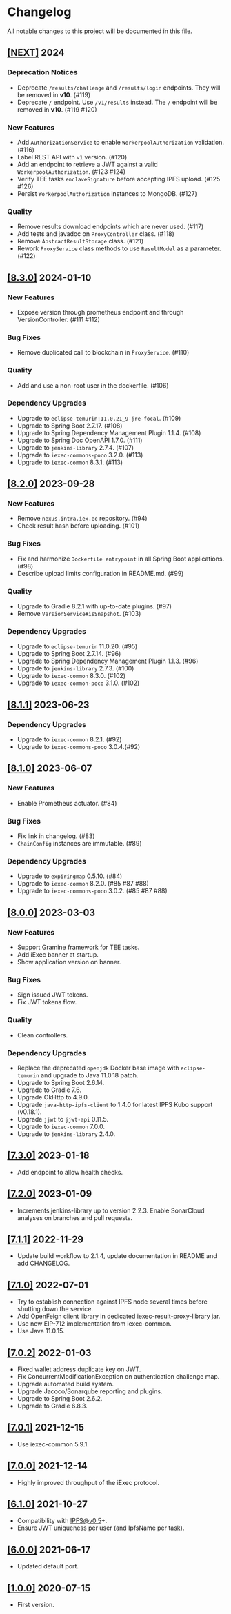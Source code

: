 # Changelog

All notable changes to this project will be documented in this file.

## [[NEXT]](https://github.com/iExecBlockchainComputing/iexec-result-proxy/releases/tag/vNEXT) 2024

### Deprecation Notices

- Deprecate `/results/challenge` and `/results/login` endpoints. They will be removed in **v10**. (#119)
- Deprecate `/` endpoint. Use `/v1/results` instead. The `/` endpoint will be removed in **v10**. (#119 #120)

### New Features

- Add `AuthorizationService` to enable `WorkerpoolAuthorization` validation. (#116)
- Label REST API with `v1` version. (#120)
- Add an endpoint to retrieve a JWT against a valid `WorkerpoolAuthorization`. (#123 #124)
- Verify TEE tasks `enclaveSignature` before accepting IPFS upload. (#125 #126)
- Persist `WorkerpoolAuthorization` instances to MongoDB. (#127)

### Quality

- Remove results download endpoints which are never used. (#117)
- Add tests and javadoc on `ProxyController` class. (#118)
- Remove `AbstractResultStorage` class. (#121)
- Rework `ProxyService` class methods to use `ResultModel` as a parameter. (#122)

## [[8.3.0]](https://github.com/iExecBlockchainComputing/iexec-result-proxy/releases/tag/v8.3.0) 2024-01-10

### New Features

- Expose version through prometheus endpoint and through VersionController. (#111 #112)

### Bug Fixes

- Remove duplicated call to blockchain in `ProxyService`. (#110)

### Quality

- Add and use a non-root user in the dockerfile. (#106)

### Dependency Upgrades

- Upgrade to `eclipse-temurin:11.0.21_9-jre-focal`. (#109)
- Upgrade to Spring Boot 2.7.17. (#108)
- Upgrade to Spring Dependency Management Plugin 1.1.4. (#108)
- Upgrade to Spring Doc OpenAPI 1.7.0. (#111)
- Upgrade to `jenkins-library` 2.7.4. (#107)
- Upgrade to `iexec-commons-poco` 3.2.0. (#113)
- Upgrade to `iexec-common` 8.3.1. (#113)

## [[8.2.0]](https://github.com/iExecBlockchainComputing/iexec-result-proxy/releases/tag/v8.2.0) 2023-09-28

### New Features

- Remove `nexus.intra.iex.ec` repository. (#94)
- Check result hash before uploading. (#101)

### Bug Fixes

- Fix and harmonize `Dockerfile entrypoint` in all Spring Boot applications. (#98)
- Describe upload limits configuration in README.md. (#99)

### Quality

- Upgrade to Gradle 8.2.1 with up-to-date plugins. (#97)
- Remove `VersionService#isSnapshot`. (#103)

### Dependency Upgrades

- Upgrade to `eclipse-temurin` 11.0.20. (#95)
- Upgrade to Spring Boot 2.7.14. (#96)
- Upgrade to Spring Dependency Management Plugin 1.1.3. (#96)
- Upgrade to `jenkins-library` 2.7.3. (#100)
- Upgrade to `iexec-common` 8.3.0. (#102)
- Upgrade to `iexec-common-poco` 3.1.0. (#102)

## [[8.1.1]](https://github.com/iExecBlockchainComputing/iexec-result-proxy/releases/tag/v8.1.1) 2023-06-23

### Dependency Upgrades

- Upgrade to `iexec-common` 8.2.1. (#92)
- Upgrade to `iexec-commons-poco` 3.0.4.(#92)

## [[8.1.0]](https://github.com/iExecBlockchainComputing/iexec-result-proxy/releases/tag/v8.1.0) 2023-06-07

### New Features

- Enable Prometheus actuator. (#84)

### Bug Fixes

- Fix link in changelog. (#83)
- `ChainConfig` instances are immutable. (#89)

### Dependency Upgrades

- Upgrade to `expiringmap` 0.5.10. (#84)
- Upgrade to `iexec-common` 8.2.0. (#85 #87 #88)
- Upgrade to `iexec-commons-poco` 3.0.2. (#85 #87 #88)

## [[8.0.0]](https://github.com/iExecBlockchainComputing/iexec-result-proxy/releases/tag/v8.0.0) 2023-03-03

### New Features

* Support Gramine framework for TEE tasks.
* Add iExec banner at startup.
* Show application version on banner.

### Bug Fixes

* Sign issued JWT tokens.
* Fix JWT tokens flow.

### Quality

* Clean controllers.

### Dependency Upgrades

* Replace the deprecated `openjdk` Docker base image with `eclipse-temurin` and upgrade to Java 11.0.18 patch.
* Upgrade to Spring Boot 2.6.14.
* Upgrade to Gradle 7.6.
* Upgrade OkHttp to 4.9.0.
* Upgrade `java-http-ipfs-client` to 1.4.0 for latest IPFS Kubo support (v0.18.1).
* Upgrade `jjwt` to `jjwt-api` 0.11.5.
* Upgrade to `iexec-common` 7.0.0.
* Upgrade to `jenkins-library` 2.4.0.

## [[7.3.0]](https://github.com/iExecBlockchainComputing/iexec-result-proxy/releases/tag/v7.3.0) 2023-01-18

* Add endpoint to allow health checks.

## [[7.2.0]](https://github.com/iExecBlockchainComputing/iexec-result-proxy/releases/tag/v7.2.0) 2023-01-09

* Increments jenkins-library up to version 2.2.3. Enable SonarCloud analyses on branches and pull requests.

## [[7.1.1]](https://github.com/iExecBlockchainComputing/iexec-result-proxy/releases/tag/v7.1.1) 2022-11-29

* Update build workflow to 2.1.4, update documentation in README and add CHANGELOG.

## [[7.1.0]](https://github.com/iExecBlockchainComputing/iexec-result-proxy/releases/tag/v7.1.0) 2022-07-01

* Try to establish connection against IPFS node several times before shutting down the service.
* Add OpenFeign client library in dedicated iexec-result-proxy-library jar.
* Use new EIP-712 implementation from iexec-common.
* Use Java 11.0.15.

## [[7.0.2]](https://github.com/iExecBlockchainComputing/iexec-result-proxy/releases/tag/v7.0.2) 2022-01-03

* Fixed wallet address duplicate key on JWT.
* Fix ConcurrentModificationException on authentication challenge map.
* Upgrade automated build system.
* Upgrade Jacoco/Sonarqube reporting and plugins.
* Upgrade to Spring Boot 2.6.2.
* Upgrade to Gradle 6.8.3.

## [[7.0.1]](https://github.com/iExecBlockchainComputing/iexec-result-proxy/releases/tag/v7.0.1) 2021-12-15

* Use iexec-common 5.9.1.

## [[7.0.0]](https://github.com/iExecBlockchainComputing/iexec-result-proxy/releases/tag/v7.0.0) 2021-12-14

* Highly improved throughput of the iExec protocol.

## [[6.1.0]](https://github.com/iExecBlockchainComputing/iexec-result-proxy/releases/tag/v6.1.0) 2021-10-27

* Compatibility with IPFS@v0.5+.
* Ensure JWT uniqueness per user (and IpfsName per task).

## [[6.0.0]](https://github.com/iExecBlockchainComputing/iexec-result-proxy/releases/tag/v6.0.0) 2021-06-17

* Updated default port.

## [[1.0.0]](https://github.com/iExecBlockchainComputing/iexec-result-proxy/releases/tag/1.0.0) 2020-07-15

* First version.
